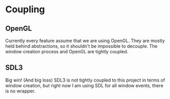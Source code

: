 # Coupling
## OpenGL
Currently every feature assume that we are using OpenGL. They are mostly held behind abstractions, so it shouldn't be impossible to decouple. The window creation process and OpenGL are tightly coupled.

## SDL3
Big win! (And big loss) SDL3 is not tightly coupled to this project in terms of window creation, but right now I am using SDL for all window events, there is no wrapper. 